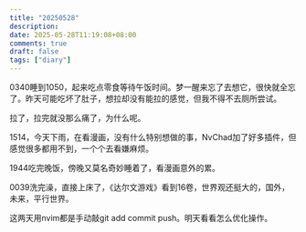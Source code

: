 ```yaml
---
title: "20250528"
description: 
date: 2025-05-28T11:19:08+08:00
comments: true
draft: false
tags: ["diary"]
---
```

0340睡到1050，起来吃点零食等待午饭时间。梦一醒来忘了去想它，很快就全忘了。昨天可能吃坏了肚子，想拉却没有能拉的感觉，但我不得不去厕所尝试。

拉了，拉完就没那么痛了，为什么呢。

1514，今天下雨，在看漫画，没有什么特别想做的事，NvChad加了好多插件，但感觉很多都用不到，一个个去看嫌麻烦。

1944吃完晚饭，傍晚又莫名奇妙睡着了，看漫画意外的累。

0039洗完澡，直接上床了，《达尔文游戏》看到16卷，世界观还挺大的，国外，未来，平行世界。

这两天用nvim都是手动敲git add commit push。明天看看怎么优化操作。
